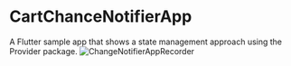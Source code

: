 # CartChanceNotifierApp
A Flutter sample app that shows a state management approach using the Provider package.
![ChangeNotifierAppRecorder](https://user-images.githubusercontent.com/32728226/157308667-617e06e9-dffb-4c0d-a3ef-5d71164dc7e1.gif)
